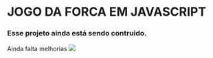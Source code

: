 # JOGO DA FORCA EM JAVASCRIPT

### Esse projeto ainda está sendo contruido.
Ainda falta melhorias
<img src="https://c.tenor.com/9AK36kSW3dcAAAAC/exito-time.gif">
